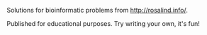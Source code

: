 Solutions for bioinformatic problems from http://rosalind.info/.

Published for educational purposes. Try writing your own, it's fun!

